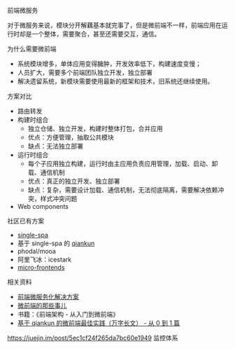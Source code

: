 前端微服务

对于微服务来说，模块分开解藕基本就完事了，但是微前端不一样，前端应用在运行时却是一个整体，需要聚合，甚至还需要交互，通信。

为什么需要微前端
* 系统模块增多，单体应用变得臃肿，开发效率低下，构建速度变慢；
* 人员扩大，需要多个前端团队独立开发，独立部署
* 解决遗留系统，新模块需要使用最新的框架和技术，旧系统还继续使用。

方案对比
* 路由转发
* 构建时组合
  * 独立仓储、独立开发，构建时整体打包，合并应用
  * 优点：方便管理，抽取公共模块
  * 缺点：无法独立部署
* 运行时组合
  * 每个子应用独立构建，运行时由主应用负责应用管理，加载、启动、卸载、通信机制
  * 优点：真正的独立开发、独立部署
  * 缺点：复杂，需要设计加载、通信机制，无法彻底隔离，需要解决依赖冲突，样式冲突问题
* Web components

社区已有方案
* [single-spa](https://github.com/CanopyTax/single-spa)
* 基于 single-spa 的 [qiankun](https://github.com/umijs/qiankun)
* phodal/mooa
* 阿里飞冰：icestark
* [micro-frontends](https://github.com/neuland/micro-frontends)



相关资料
* [前端微服务化解决方案](https://alili.tech/archive/ea599f7c/)
* [微前端的那些事儿](https://microfrontends.cn)
* 书籍：《前端架构 - 从入门到微前端》
* [基于 qiankun 的微前端最佳实践（万字长文） - 从 0 到 1 篇](https://juejin.im/post/5ebbd2986fb9a0432f0fff86)

https://juejin.im/post/5ec1cf24f265da7bc60e1949 监控体系